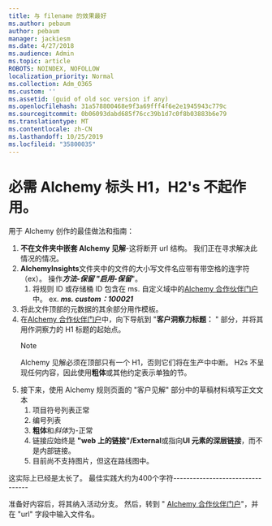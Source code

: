 ```yaml
---
title: 与 filename 的效果最好
ms.author: pebaum
author: pebaum
manager: jackiesm
ms.date: 4/27/2018
ms.audience: Admin
ms.topic: article
ROBOTS: NOINDEX, NOFOLLOW
localization_priority: Normal
ms.collection: Adm_O365
ms.custom: ''
ms.assetid: (guid of old soc version if any)
ms.openlocfilehash: 31a578800468e9f3a69fff4f6e2e1945943c779c
ms.sourcegitcommit: 0b06093dabd685f76cc39b1d7c0f8b03883b6e79
ms.translationtype: MT
ms.contentlocale: zh-CN
ms.lasthandoff: 10/25/2019
ms.locfileid: "35800035"
---
```

# <a name="required-alchemy-header-h1-h2s-dont-work"></a>必需 Alchemy 标头 H1，H2's 不起作用。
用于 Alchemy 创作的最佳做法和指南：

1. **不在文件夹中嵌套 Alchemy 见解**-这将断开 url 结构。 我们正在寻求解决此情况的情况。
1. **AlchemyInsights**文件夹中的文件的大小写文件名应带有带空格的连字符（ex）。 操作***方法-保留 "启用-保留***"。
    1. 将规则 ID 或存储桶 ID 包含在 ms. 自定义域中的[Alchemy 合作伙伴门户](https://alchemyportal.azurewebsites.net)中。 ex. ***ms. custom：100021***
1. 将此文件顶部的元数据的其余部分用作模板。
1. 在[Alchemy 合作伙伴门户](https://alchemyportal.azurewebsites.net)中，向下导航到 "**客户洞察力标题：** " 部分，并将其用作洞察力的 H1 标题的起始点。 
    > [!NOTE]
    > Alchemy 见解必须在顶部只有一个 H1，否则它们将在生产中中断。 H2s 不呈现任何内容，因此使用**粗体**或其他约定表示单独的节。
1. 接下来，使用 Alchemy 规则页面的 "客户见解" 部分中的草稿材料填写正文文本
    1. 项目符号列表正常
    1. 编号列表
    1. **粗体**和*斜体*为-正常
    1. 链接应始终是 **"web 上的链接"/External**或指向**UI 元素的深层链接**，而不是内部链接。
    1. 目前尚不支持图片，但这在路线图中。

这实际上已经是太长了。 最佳实践大约为400个字符---------------------------------

准备好内容后，将其纳入活动分支。 然后，转到 " [Alchemy 合作伙伴门户](https://alchemyportal.azurewebsites.net)"，并在 "url" 字段中输入文件名。 